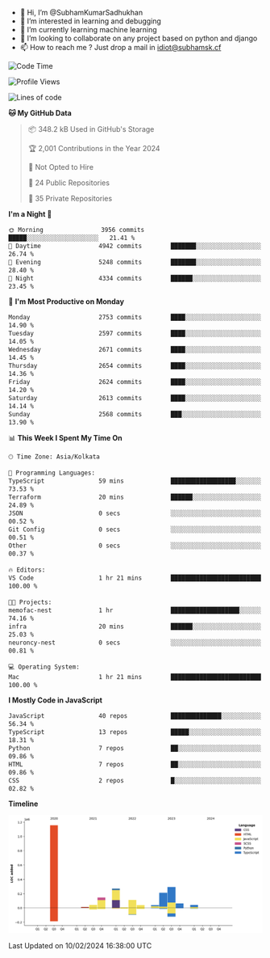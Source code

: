 - 👋 Hi, I’m @SubhamKumarSadhukhan
- 👀 I’m interested in learning and debugging
- 🌱 I’m currently learning machine learning
- 💞️ I’m looking to collaborate on any project based on python and django
- 📫 How to reach me ?
      Just drop a mail in idiot@subhamsk.cf

<!---
SubhamKumarSadhukhan/SubhamKumarSadhukhan is a ✨ special ✨ repository because its `README.md` (this file) appears on your GitHub profile.
You can click the Preview link to take a look at your changes.
--->


<!--START_SECTION:waka-->
![Code Time](http://img.shields.io/badge/Code%20Time-1%2C928%20hrs%207%20mins-blue)

![Profile Views](http://img.shields.io/badge/Profile%20Views-0-blue)

![Lines of code](https://img.shields.io/badge/From%20Hello%20World%20I%27ve%20Written-2.4%20million%20lines%20of%20code-blue)

**🐱 My GitHub Data** 

> 📦 348.2 kB Used in GitHub's Storage 
 > 
> 🏆 2,001 Contributions in the Year 2024
 > 
> 🚫 Not Opted to Hire
 > 
> 📜 24 Public Repositories 
 > 
> 🔑 35 Private Repositories 
 > 
**I'm a Night 🦉** 

```text
🌞 Morning                3956 commits        █████░░░░░░░░░░░░░░░░░░░░   21.41 % 
🌆 Daytime                4942 commits        ███████░░░░░░░░░░░░░░░░░░   26.74 % 
🌃 Evening                5248 commits        ███████░░░░░░░░░░░░░░░░░░   28.40 % 
🌙 Night                  4334 commits        ██████░░░░░░░░░░░░░░░░░░░   23.45 % 
```
📅 **I'm Most Productive on Monday** 

```text
Monday                   2753 commits        ████░░░░░░░░░░░░░░░░░░░░░   14.90 % 
Tuesday                  2597 commits        ████░░░░░░░░░░░░░░░░░░░░░   14.05 % 
Wednesday                2671 commits        ████░░░░░░░░░░░░░░░░░░░░░   14.45 % 
Thursday                 2654 commits        ████░░░░░░░░░░░░░░░░░░░░░   14.36 % 
Friday                   2624 commits        ████░░░░░░░░░░░░░░░░░░░░░   14.20 % 
Saturday                 2613 commits        ████░░░░░░░░░░░░░░░░░░░░░   14.14 % 
Sunday                   2568 commits        ███░░░░░░░░░░░░░░░░░░░░░░   13.90 % 
```


📊 **This Week I Spent My Time On** 

```text
🕑︎ Time Zone: Asia/Kolkata

💬 Programming Languages: 
TypeScript               59 mins             ██████████████████░░░░░░░   73.53 % 
Terraform                20 mins             ██████░░░░░░░░░░░░░░░░░░░   24.89 % 
JSON                     0 secs              ░░░░░░░░░░░░░░░░░░░░░░░░░   00.52 % 
Git Config               0 secs              ░░░░░░░░░░░░░░░░░░░░░░░░░   00.51 % 
Other                    0 secs              ░░░░░░░░░░░░░░░░░░░░░░░░░   00.37 % 

🔥 Editors: 
VS Code                  1 hr 21 mins        █████████████████████████   100.00 % 

🐱‍💻 Projects: 
memofac-nest             1 hr                ███████████████████░░░░░░   74.16 % 
infra                    20 mins             ██████░░░░░░░░░░░░░░░░░░░   25.03 % 
neuroncy-nest            0 secs              ░░░░░░░░░░░░░░░░░░░░░░░░░   00.81 % 

💻 Operating System: 
Mac                      1 hr 21 mins        █████████████████████████   100.00 % 
```

**I Mostly Code in JavaScript** 

```text
JavaScript               40 repos            ██████████████░░░░░░░░░░░   56.34 % 
TypeScript               13 repos            █████░░░░░░░░░░░░░░░░░░░░   18.31 % 
Python                   7 repos             ██░░░░░░░░░░░░░░░░░░░░░░░   09.86 % 
HTML                     7 repos             ██░░░░░░░░░░░░░░░░░░░░░░░   09.86 % 
CSS                      2 repos             █░░░░░░░░░░░░░░░░░░░░░░░░   02.82 % 
```



**Timeline**

![Lines of Code chart](https://raw.githubusercontent.com/SubhamKumarSadhukhan/SubhamKumarSadhukhan/main/assets/bar_graph.png)


 Last Updated on 10/02/2024 16:38:00 UTC
<!--END_SECTION:waka-->
